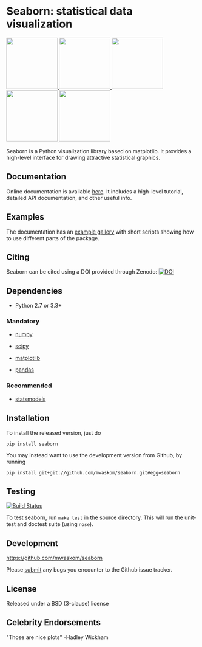 Seaborn: statistical data visualization
=======================================

<div class="row">
<a href=http://seaborn.pydata.org/examples/anscombes_quartet.html>
<img src="http://seaborn.pydata.org/_static/anscombes_quartet_thumb.png" height="135" width="135">
</a>

<a href=http://seaborn.pydata.org/examples/many_pairwise_correlations.html>
<img src="http://seaborn.pydata.org/_static/many_pairwise_correlations.png" height="135" width="135">
</a>

<a href=http://seaborn.pydata.org/examples/many_facets.html>
<img src="http://seaborn.pydata.org/_static/many_facets.png" height="135" width="135">
</a>    

<a href=http://seaborn.pydata.org/examples/scatterplot_matrix.html>
<img src="http://seaborn.pydata.org/_static/scatterplot_matrix.png" height="135" width="135">
</a>

<a href=http://seaborn.pydata.org/examples/hexbin_marginals.html>
<img src="http://seaborn.pydata.org/_static/hexbin_marginals.png" height="135" width="135">
</a>

</div>

Seaborn is a Python visualization library based on matplotlib. It provides a high-level interface for drawing attractive statistical graphics.


Documentation
-------------

Online documentation is available [here](https://seaborn.pydata.org/). It includes a high-level tutorial, detailed API documentation, and other useful info.

Examples
--------

The documentation has an [example gallery](https://seaborn.pydata.org/examples/index.html) with short scripts showing how to use different parts of the package.

Citing
------

Seaborn can be cited using a DOI provided through Zenodo: [![DOI](https://zenodo.org/badge/doi/10.5281/zenodo.45133.svg)](http://dx.doi.org/10.5281/zenodo.45133)

Dependencies
------------

- Python 2.7 or 3.3+

### Mandatory

- [numpy](http://www.numpy.org/)

- [scipy](http://www.scipy.org/)

- [matplotlib](http://matplotlib.sourceforge.net)

- [pandas](http://pandas.pydata.org/)

### Recommended

- [statsmodels](http://statsmodels.sourceforge.net/)


Installation
------------

To install the released version, just do

    pip install seaborn

You may instead want to use the development version from Github, by running

    pip install git+git://github.com/mwaskom/seaborn.git#egg=seaborn


Testing
-------

[![Build Status](https://travis-ci.org/mwaskom/seaborn.png?branch=master)](https://travis-ci.org/mwaskom/seaborn)

To test seaborn, run `make test` in the source directory. This will run the
unit-test and doctest suite (using `nose`).

Development
-----------

https://github.com/mwaskom/seaborn

Please [submit](https://github.com/mwaskom/seaborn/issues/new) any bugs you encounter to the Github issue tracker.

License
-------

Released under a BSD (3-clause) license


Celebrity Endorsements
----------------------

"Those are nice plots" -Hadley Wickham
